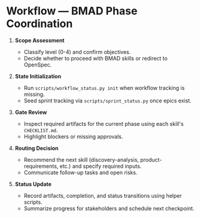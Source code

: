 # Workflow — BMAD Phase Coordination

1. **Scope Assessment**
   - Classify level (0-4) and confirm objectives.
   - Decide whether to proceed with BMAD skills or redirect to OpenSpec.

2. **State Initialization**
   - Run `scripts/workflow_status.py init` when workflow tracking is missing.
   - Seed sprint tracking via `scripts/sprint_status.py` once epics exist.

3. **Gate Review**
   - Inspect required artifacts for the current phase using each skill's `CHECKLIST.md`.
   - Highlight blockers or missing approvals.

4. **Routing Decision**
   - Recommend the next skill (discovery-analysis, product-requirements, etc.) and specify required inputs.
   - Communicate follow-up tasks and open risks.

5. **Status Update**
   - Record artifacts, completion, and status transitions using helper scripts.
   - Summarize progress for stakeholders and schedule next checkpoint.
